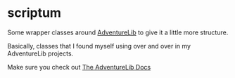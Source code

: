 # scriptum
Some wrapper classes around [AdventureLib](https://github.com/lordmauve/adventurelib) to give it a little more structure.

Basically, classes that I found myself using over and over in my AdventureLib projects.

Make sure you check out [The AdventureLib Docs](https://adventurelib.readthedocs.io/en/stable/index.html)
